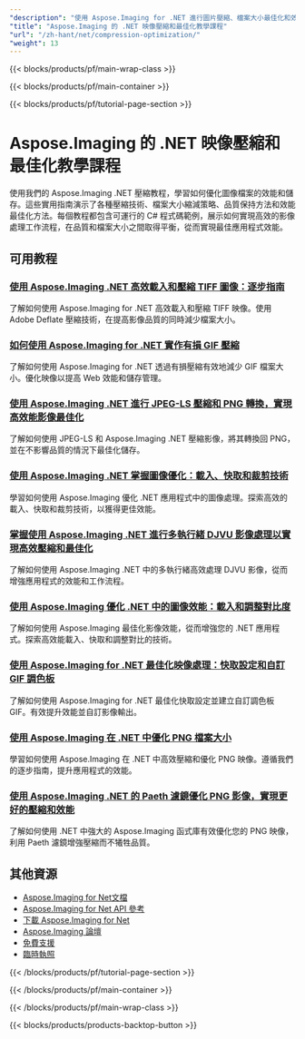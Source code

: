 ```yaml
---
"description": "使用 Aspose.Imaging for .NET 進行圖片壓縮、檔案大小最佳化和效能增強的逐步教學。"
"title": "Aspose.Imaging 的 .NET 映像壓縮和最佳化教學課程"
"url": "/zh-hant/net/compression-optimization/"
"weight": 13
---
```


{{< blocks/products/pf/main-wrap-class >}}

{{< blocks/products/pf/main-container >}}

{{< blocks/products/pf/tutorial-page-section >}}
# Aspose.Imaging 的 .NET 映像壓縮和最佳化教學課程

使用我們的 Aspose.Imaging .NET 壓縮教程，學習如何優化圖像檔案的效能和儲存。這些實用指南演示了各種壓縮技術、檔案大小縮減策略、品質保持方法和效能最佳化方法。每個教程都包含可運行的 C# 程式碼範例，展示如何實現高效的影像處理工作流程，在品質和檔案大小之間取得平衡，從而實現最佳應用程式效能。

## 可用教程

### [使用 Aspose.Imaging .NET 高效載入和壓縮 TIFF 圖像：逐步指南](./load-compress-tiff-images-aspose-imaging-dotnet/)
了解如何使用 Aspose.Imaging for .NET 高效載入和壓縮 TIFF 映像。使用 Adobe Deflate 壓縮技術，在提高影像品質的同時減少檔案大小。

### [如何使用 Aspose.Imaging for .NET 實作有損 GIF 壓縮](./lossy-gif-compression-aspose-imaging-dotnet/)
了解如何使用 Aspose.Imaging for .NET 透過有損壓縮有效地減少 GIF 檔案大小。優化映像以提高 Web 效能和儲存管理。

### [使用 Aspose.Imaging .NET 進行 JPEG-LS 壓縮和 PNG 轉換，實現高效能影像最佳化](./jpeg-ls-compression-aspose-imaging-net/)
了解如何使用 JPEG-LS 和 Aspose.Imaging .NET 壓縮影像，將其轉換回 PNG，並在不影響品質的情況下最佳化儲存。

### [使用 Aspose.Imaging .NET 掌握圖像優化：載入、快取和裁剪技術](./optimize-images-aspose-imaging-net/)
學習如何使用 Aspose.Imaging 優化 .NET 應用程式中的圖像處理。探索高效的載入、快取和裁剪技術，以獲得更佳效能。

### [掌握使用 Aspose.Imaging .NET 進行多執行緒 DJVU 影像處理以實現高效壓縮和最佳化](./multithreaded-djvu-processing-aspose-imaging-net/)
了解如何使用 Aspose.Imaging .NET 中的多執行緒高效處理 DJVU 影像，從而增強應用程式的效能和工作流程。

### [使用 Aspose.Imaging 優化 .NET 中的圖像效能：載入和調整對比度](./optimize-image-performance-aspose-imaging-net/)
了解如何使用 Aspose.Imaging 最佳化影像效能，從而增強您的 .NET 應用程式。探索高效能載入、快取和調整對比的技術。

### [使用 Aspose.Imaging for .NET 最佳化映像處理：快取設定和自訂 GIF 調色板](./aspose-imaging-net-optimize-cache-create-gifs/)
了解如何使用 Aspose.Imaging for .NET 最佳化快取設定並建立自訂調色板 GIF。有效提升效能並自訂影像輸出。

### [使用 Aspose.Imaging 在 .NET 中優化 PNG 檔案大小](./png-compression-dotnet-aspose-imaging/)
學習如何使用 Aspose.Imaging 在 .NET 中高效壓縮和優化 PNG 映像。遵循我們的逐步指南，提升應用程式的效能。

### [使用 Aspose.Imaging .NET 的 Paeth 濾鏡優化 PNG 影像，實現更好的壓縮和效能](./optimize-png-images-using-paeth-filter-aspose-imaging-net/)
了解如何使用 .NET 中強大的 Aspose.Imaging 函式庫有效優化您的 PNG 映像，利用 Paeth 濾鏡增強壓縮而不犧牲品質。

## 其他資源

- [Aspose.Imaging for Net文檔](https://docs.aspose.com/imaging/net/)
- [Aspose.Imaging for Net API 參考](https://reference.aspose.com/imaging/net/)
- [下載 Aspose.Imaging for Net](https://releases.aspose.com/imaging/net/)
- [Aspose.Imaging 論壇](https://forum.aspose.com/c/imaging)
- [免費支援](https://forum.aspose.com/)
- [臨時執照](https://purchase.aspose.com/temporary-license/)

{{< /blocks/products/pf/tutorial-page-section >}}

{{< /blocks/products/pf/main-container >}}

{{< /blocks/products/pf/main-wrap-class >}}

{{< blocks/products/products-backtop-button >}}